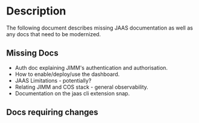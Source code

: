 # Description

The following document describes missing JAAS documentation as well as any docs that need to be modernized.

## Missing Docs
- Auth doc explaining JIMM's authentication and authorisation.
- How to enable/deploy/use the dashboard.
- JAAS Limitations - potentially?
- Relating JIMM and COS stack - general observability.
- Documentation on the jaas cli extension snap.

## Docs requiring changes


